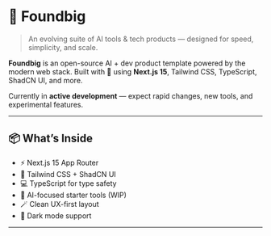 # 🚀 Foundbig

> An evolving suite of AI tools & tech products — designed for speed, simplicity, and scale.

**Foundbig** is an open-source AI + dev product template powered by the modern web stack. Built with 💙 using **Next.js 15**, Tailwind CSS, TypeScript, ShadCN UI, and more.

Currently in **active development** — expect rapid changes, new tools, and experimental features.

---

## 📦 What’s Inside

- ⚡️ Next.js 15 App Router
- 🎨 Tailwind CSS + ShadCN UI
- 💻 TypeScript for type safety
- 🧠 AI-focused starter tools (WIP)
- 🪄 Clean UX-first layout
- 🌙 Dark mode support

---